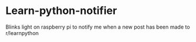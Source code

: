 # Learn-python-notifier
Blinks light on raspberry pi to notify me when a new post has been made to r/learnpython
